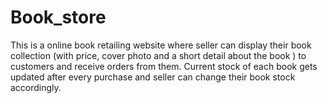 # Book_store
This is a online book retailing website where seller can display their book collection (with price, cover photo and a short detail about the book ) to customers and receive orders from them. Current stock of each book gets updated after every purchase and seller can change their book stock accordingly. 
